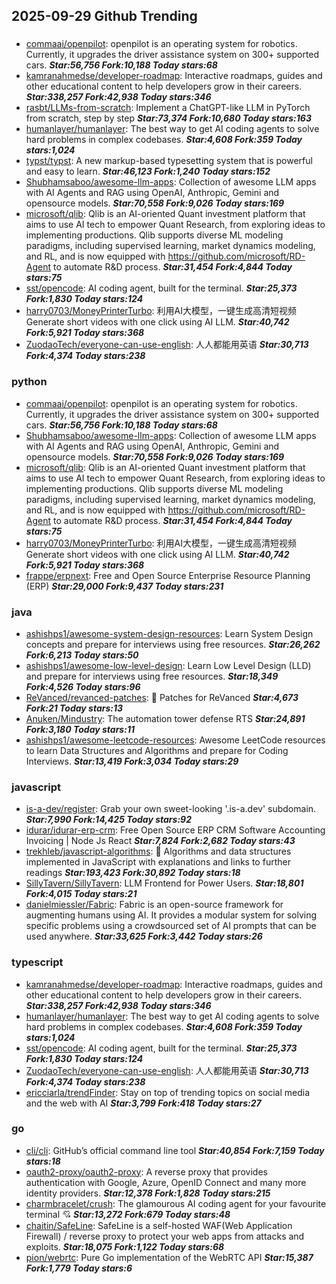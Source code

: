 ## 2025-09-29 Github Trending

### 
* [commaai/openpilot](https://github.com/commaai/openpilot): openpilot is an operating system for robotics. Currently, it upgrades the driver assistance system on 300+ supported cars. ***Star:56,756 Fork:10,188 Today stars:68***
* [kamranahmedse/developer-roadmap](https://github.com/kamranahmedse/developer-roadmap): Interactive roadmaps, guides and other educational content to help developers grow in their careers. ***Star:338,257 Fork:42,938 Today stars:346***
* [rasbt/LLMs-from-scratch](https://github.com/rasbt/LLMs-from-scratch): Implement a ChatGPT-like LLM in PyTorch from scratch, step by step ***Star:73,374 Fork:10,680 Today stars:163***
* [humanlayer/humanlayer](https://github.com/humanlayer/humanlayer): The best way to get AI coding agents to solve hard problems in complex codebases. ***Star:4,608 Fork:359 Today stars:1,024***
* [typst/typst](https://github.com/typst/typst): A new markup-based typesetting system that is powerful and easy to learn. ***Star:46,123 Fork:1,240 Today stars:152***
* [Shubhamsaboo/awesome-llm-apps](https://github.com/Shubhamsaboo/awesome-llm-apps): Collection of awesome LLM apps with AI Agents and RAG using OpenAI, Anthropic, Gemini and opensource models. ***Star:70,558 Fork:9,026 Today stars:169***
* [microsoft/qlib](https://github.com/microsoft/qlib): Qlib is an AI-oriented Quant investment platform that aims to use AI tech to empower Quant Research, from exploring ideas to implementing productions. Qlib supports diverse ML modeling paradigms, including supervised learning, market dynamics modeling, and RL, and is now equipped with https://github.com/microsoft/RD-Agent to automate R&D process. ***Star:31,454 Fork:4,844 Today stars:75***
* [sst/opencode](https://github.com/sst/opencode): AI coding agent, built for the terminal. ***Star:25,373 Fork:1,830 Today stars:124***
* [harry0703/MoneyPrinterTurbo](https://github.com/harry0703/MoneyPrinterTurbo): 利用AI大模型，一键生成高清短视频 Generate short videos with one click using AI LLM. ***Star:40,742 Fork:5,921 Today stars:368***
* [ZuodaoTech/everyone-can-use-english](https://github.com/ZuodaoTech/everyone-can-use-english): 人人都能用英语 ***Star:30,713 Fork:4,374 Today stars:238***

### python
* [commaai/openpilot](https://github.com/commaai/openpilot): openpilot is an operating system for robotics. Currently, it upgrades the driver assistance system on 300+ supported cars. ***Star:56,756 Fork:10,188 Today stars:68***
* [Shubhamsaboo/awesome-llm-apps](https://github.com/Shubhamsaboo/awesome-llm-apps): Collection of awesome LLM apps with AI Agents and RAG using OpenAI, Anthropic, Gemini and opensource models. ***Star:70,558 Fork:9,026 Today stars:169***
* [microsoft/qlib](https://github.com/microsoft/qlib): Qlib is an AI-oriented Quant investment platform that aims to use AI tech to empower Quant Research, from exploring ideas to implementing productions. Qlib supports diverse ML modeling paradigms, including supervised learning, market dynamics modeling, and RL, and is now equipped with https://github.com/microsoft/RD-Agent to automate R&D process. ***Star:31,454 Fork:4,844 Today stars:75***
* [harry0703/MoneyPrinterTurbo](https://github.com/harry0703/MoneyPrinterTurbo): 利用AI大模型，一键生成高清短视频 Generate short videos with one click using AI LLM. ***Star:40,742 Fork:5,921 Today stars:368***
* [frappe/erpnext](https://github.com/frappe/erpnext): Free and Open Source Enterprise Resource Planning (ERP) ***Star:29,000 Fork:9,437 Today stars:231***

### java
* [ashishps1/awesome-system-design-resources](https://github.com/ashishps1/awesome-system-design-resources): Learn System Design concepts and prepare for interviews using free resources. ***Star:26,262 Fork:6,213 Today stars:50***
* [ashishps1/awesome-low-level-design](https://github.com/ashishps1/awesome-low-level-design): Learn Low Level Design (LLD) and prepare for interviews using free resources. ***Star:18,349 Fork:4,526 Today stars:96***
* [ReVanced/revanced-patches](https://github.com/ReVanced/revanced-patches): 🧩 Patches for ReVanced ***Star:4,673 Fork:21 Today stars:13***
* [Anuken/Mindustry](https://github.com/Anuken/Mindustry): The automation tower defense RTS ***Star:24,891 Fork:3,180 Today stars:11***
* [ashishps1/awesome-leetcode-resources](https://github.com/ashishps1/awesome-leetcode-resources): Awesome LeetCode resources to learn Data Structures and Algorithms and prepare for Coding Interviews. ***Star:13,419 Fork:3,034 Today stars:29***

### javascript
* [is-a-dev/register](https://github.com/is-a-dev/register): Grab your own sweet-looking '.is-a.dev' subdomain. ***Star:7,990 Fork:14,425 Today stars:92***
* [idurar/idurar-erp-crm](https://github.com/idurar/idurar-erp-crm): Free Open Source ERP CRM Software Accounting Invoicing | Node Js React ***Star:7,824 Fork:2,682 Today stars:43***
* [trekhleb/javascript-algorithms](https://github.com/trekhleb/javascript-algorithms): 📝 Algorithms and data structures implemented in JavaScript with explanations and links to further readings ***Star:193,423 Fork:30,892 Today stars:18***
* [SillyTavern/SillyTavern](https://github.com/SillyTavern/SillyTavern): LLM Frontend for Power Users. ***Star:18,801 Fork:4,015 Today stars:21***
* [danielmiessler/Fabric](https://github.com/danielmiessler/Fabric): Fabric is an open-source framework for augmenting humans using AI. It provides a modular system for solving specific problems using a crowdsourced set of AI prompts that can be used anywhere. ***Star:33,625 Fork:3,442 Today stars:26***

### typescript
* [kamranahmedse/developer-roadmap](https://github.com/kamranahmedse/developer-roadmap): Interactive roadmaps, guides and other educational content to help developers grow in their careers. ***Star:338,257 Fork:42,938 Today stars:346***
* [humanlayer/humanlayer](https://github.com/humanlayer/humanlayer): The best way to get AI coding agents to solve hard problems in complex codebases. ***Star:4,608 Fork:359 Today stars:1,024***
* [sst/opencode](https://github.com/sst/opencode): AI coding agent, built for the terminal. ***Star:25,373 Fork:1,830 Today stars:124***
* [ZuodaoTech/everyone-can-use-english](https://github.com/ZuodaoTech/everyone-can-use-english): 人人都能用英语 ***Star:30,713 Fork:4,374 Today stars:238***
* [ericciarla/trendFinder](https://github.com/ericciarla/trendFinder): Stay on top of trending topics on social media and the web with AI ***Star:3,799 Fork:418 Today stars:27***

### go
* [cli/cli](https://github.com/cli/cli): GitHub’s official command line tool ***Star:40,854 Fork:7,159 Today stars:18***
* [oauth2-proxy/oauth2-proxy](https://github.com/oauth2-proxy/oauth2-proxy): A reverse proxy that provides authentication with Google, Azure, OpenID Connect and many more identity providers. ***Star:12,378 Fork:1,828 Today stars:215***
* [charmbracelet/crush](https://github.com/charmbracelet/crush): The glamourous AI coding agent for your favourite terminal 💘 ***Star:13,272 Fork:679 Today stars:48***
* [chaitin/SafeLine](https://github.com/chaitin/SafeLine): SafeLine is a self-hosted WAF(Web Application Firewall) / reverse proxy to protect your web apps from attacks and exploits. ***Star:18,075 Fork:1,122 Today stars:68***
* [pion/webrtc](https://github.com/pion/webrtc): Pure Go implementation of the WebRTC API ***Star:15,387 Fork:1,779 Today stars:6***
